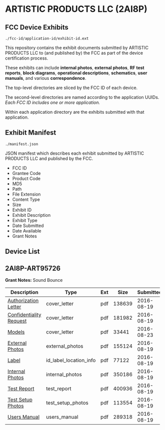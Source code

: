 # ARTISTIC PRODUCTS LLC (2AI8P)
## FCC Device Exhibits

```
./fcc-id/application-id/exhibit-id.ext
```

This repository contains the exhibit documents submitted by ARTISTIC PRODUCTS LLC to (and published by) the FCC as part of the device certification process.

These exhibits can include **internal photos**, **external photos**, **RF test reports**, **block diagrams**, **operational descriptions**, **schematics**, **user manuals**, and various **correspondence**.

The top-level directories are sliced by the FCC ID of each device.

The second-level directories are named according to the application UUIDs. *Each FCC ID includes one or more application.*

Within each application directory are the exhibits submitted with that application. 

## Exhibit Manifest

```
./manifest.json
```

JSON manifest which describes each exhibit submitted by ARTISTIC PRODUCTS LLC and published by the FCC.

- FCC ID
- Grantee Code
- Product Code
- MD5
- Path
- File Extension
- Content Type
- Size
- Exhibit ID
- Exhibit Description
- Exhibit Type
- Date Submitted
- Date Available
- Grant Notes

## Device List
## 2AI8P-ART95726
**Grant Notes:** Sound Bounce

| Description | Type | Ext | Size | Submitted | Available |
| ----------- | ---- | --- | ---- | --------- | --------- |
| [Authorization Letter](2AI8P-ART95726/58bed3f4ab5177239dfcbc1c10160dbd/3104995.pdf) | cover_letter | pdf | 138639 | 2016-08-19 | 2016-08-19 |
| [Confidentiality Request](2AI8P-ART95726/58bed3f4ab5177239dfcbc1c10160dbd/3104996.pdf) | cover_letter | pdf | 181982 | 2016-08-19 | 2016-08-19 |
| [Models](2AI8P-ART95726/58bed3f4ab5177239dfcbc1c10160dbd/3109350.pdf) | cover_letter | pdf | 33441 | 2016-08-23 | 2016-08-19 |
| [External Photos](2AI8P-ART95726/58bed3f4ab5177239dfcbc1c10160dbd/3104991.pdf) | external_photos | pdf | 155124 | 2016-08-19 | 2016-08-19 |
| [Label](2AI8P-ART95726/58bed3f4ab5177239dfcbc1c10160dbd/3104997.pdf) | id_label_location_info | pdf | 77122 | 2016-08-19 | 2016-08-19 |
| [Internal Photos](2AI8P-ART95726/58bed3f4ab5177239dfcbc1c10160dbd/3104992.pdf) | internal_photos | pdf | 350186 | 2016-08-19 | 2016-08-19 |
| [Test Report](2AI8P-ART95726/58bed3f4ab5177239dfcbc1c10160dbd/3104998.pdf) | test_report | pdf | 400936 | 2016-08-19 | 2016-08-19 |
| [Test Setup Photos](2AI8P-ART95726/58bed3f4ab5177239dfcbc1c10160dbd/3104993.pdf) | test_setup_photos | pdf | 113554 | 2016-08-19 | 2016-08-19 |
| [Users Manual](2AI8P-ART95726/58bed3f4ab5177239dfcbc1c10160dbd/3104994.pdf) | users_manual | pdf | 289318 | 2016-08-19 | 2016-08-19 |
